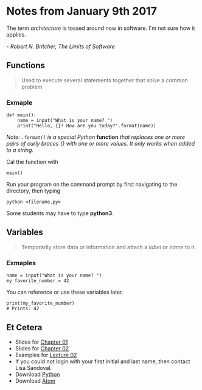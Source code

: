 # Notes from January 9th 2017
The term *architecture* is tossed around now in software. I'm not sure how it applies.

<cite>- Robert N. Britcher, *The Limits of Software*</cite>

## Functions
> Used to execute several statements together that solve a common problem

### Exmaple
    def main():
        name = input("What is your name? ")
        print("Hello, {}! How are you today?".format(name))
        
*Note: `.format()` is a special Python* **function** *that replaces one or more pairs of curly braces {} with one or more values. It only works when added to a string.*
        
Cal the function with
    
    main()
    
Run your program on the command prompt by first navigating to the directory, then typing

    python <filename.py>
    
Some students may have to type **python3**.
 
## Variables
> Temporarily store data or information and attach a *label* or *name* to it.

### Exmaples
    name = input("What is your name? ")
    my_favorite_number = 42

You can reference or use these variables later.

    print(my_favorite_number)
    # Prints: 42

## Et Cetera
* Slides for [Chapter 01](http://mcsp.wartburg.edu/zelle/python/ppics3/slides/Chapter01.pptx)
* Slides for [Chapter 02](http://mcsp.wartburg.edu/zelle/python/ppics3/slides/Chapter02.pptx)
* Examples for [Lecture 02](../examples/lecture02.py)
* If you could not login with your first initial and last name, then contact Lisa Sandoval.
* Download [Python](https://www.python.org)
* Download [Atom](https://atom.io) 